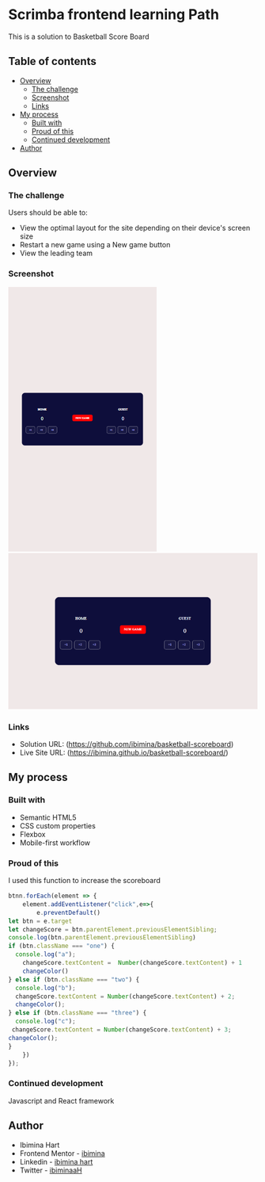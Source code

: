 # Scrimba frontend learning Path

This is a solution to Basketball Score Board 

## Table of contents

- [Overview](#overview)
  - [The challenge](#the-challenge)
  - [Screenshot](#screenshot)
  - [Links](#links)
- [My process](#my-process)
  - [Built with](#built-with)
  - [Proud of this](#proud-of-this)
  - [Continued development](#continued-development)
- [Author](#author)

## Overview

### The challenge

Users should be able to:

- View the optimal layout for the site depending on their device's screen size
- Restart a new game using a New game button
- View the leading team

### Screenshot


![mobile](Capture053.png)
![Desktop](Capture054.png)
### Links

- Solution URL: (https://github.com/ibimina/basketball-scoreboard)
- Live Site URL: (https://ibimina.github.io/basketball-scoreboard/)

## My process

### Built with

- Semantic HTML5
- CSS custom properties
- Flexbox
- Mobile-first workflow

### Proud of this
I used this function to increase the scoreboard

```js
btnn.forEach(element => {
    element.addEventListener("click",e=>{
        e.preventDefault()
let btn = e.target
let changeScore = btn.parentElement.previousElementSibling;
console.log(btn.parentElement.previousElementSibling)
if (btn.className === "one") {
  console.log("a");
    changeScore.textContent =  Number(changeScore.textContent) + 1
    changeColor()
} else if (btn.className === "two") {
  console.log("b");
  changeScore.textContent = Number(changeScore.textContent) + 2;
  changeColor();
} else if (btn.className === "three") {
  console.log("c");
 changeScore.textContent = Number(changeScore.textContent) + 3;
changeColor();
}
    })
});

```
### Continued development

Javascript and React framework


## Author

- Ibimina Hart
 - Frontend Mentor - [ibimina](https://www.frontendmentor.io/profile/ibimina)
 - Linkedin - [ibimina hart](https://www.linkedin.com/in/ibimina-hart)
- Twitter - [ibiminaaH](https://www.twitter.com/ibiminaaH)







